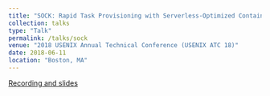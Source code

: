 ```yaml
---
title: "SOCK: Rapid Task Provisioning with Serverless-Optimized Containers"
collection: talks
type: "Talk"
permalink: /talks/sock
venue: "2018 USENIX Annual Technical Conference (USENIX ATC 18)"
date: 2018-06-11
location: "Boston, MA"
---
```


[Recording and slides](https://www.usenix.org/conference/atc18/presentation/oakes)
